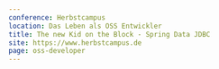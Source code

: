 ```yaml
---
conference: Herbstcampus
location: Das Leben als OSS Entwickler 
title: The new Kid on the Block - Spring Data JDBC
site: https://www.herbstcampus.de
page: oss-developer
---
```

